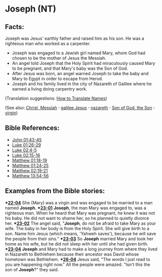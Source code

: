 # Joseph (NT) #

## Facts: ##

Joseph was Jesus' earthly father and raised him as his son. He was a righteous man who worked as a carpenter.

* Joseph was engaged to a Jewish girl named Mary, whom God had chosen to be the mother of Jesus the Messiah.
* An angel told Joseph that the Holy Spirit had miraculously caused Mary to be pregnant, and that Mary's baby was the Son of God.
* After Jesus was born, an angel warned Joseph to take the baby and Mary to Egypt in order to escape from Herod.
* Joseph and his family lived in the city of Nazareth of Galilee where he earned a living doing carpentry work.

(Translation suggestions: [How to Translate Names](https://git.door43.org/Door43/en-ta-translate-vol1/src/master/content/translate_names.md))

(See also: [Christ, Messiah](../kt/christ.md) **·** [galilee](../other/galilee.md),[Jesus](../kt/jesus.md) **·** [nazareth](../other/nazareth.md) **·** [Son of God, the Son](../kt/sonofgod.md) **·** [virgin](../other/virgin.md))

## Bible References: ##

* [John 01:43-45](https://door43.org/en/bible/notes/jhn/01/43)
* [Luke 01:26-29](https://door43.org/en/bible/notes/luk/01/26)
* [Luke 02:4-5](https://door43.org/en/bible/notes/luk/02/04)
* [Luke 02:15-16](https://door43.org/en/bible/notes/luk/02/15)
* [Matthew 01:18-19](https://door43.org/en/bible/notes/mat/01/18)
* [Matthew 01:24-25](https://door43.org/en/bible/notes/mat/01/24)
* [Matthew 02:19-21](https://door43.org/en/bible/notes/mat/02/19)
* [Matthew 13:54-56](https://door43.org/en/bible/notes/mat/13/54)

## Examples from the Bible stories: ##

  __*[22-04](https://door43.org/en/obs/notes/frames/22-04)__ She (Mary) was a virgin and was engaged to be married to a man named __Joseph__.
  __*[23-01](https://door43.org/en/obs/notes/frames/23-01)__ __Joseph__, the man Mary was engaged to, was a righteous man. When he heard that Mary was pregnant, he knew it was not his baby. He did not want to shame her, so he planned to quietly divorce her.
  __*[23-02](https://door43.org/en/obs/notes/frames/23-02)__ The angel said, "__Joseph__, do not be afraid to take Mary as your wife. The baby in her body is from the Holy Spirit. She will give birth to a son. Name him Jesus (which means, 'Yahweh saves'), because he will save the people from their sins."
  __*[23-03](https://door43.org/en/obs/notes/frames/23-03)__ So __Joseph__ married Mary and took her home as his wife, but he did not sleep with her until she had given birth.
  __*[23-04](https://door43.org/en/obs/notes/frames/23-04)__ __Joseph__ and Mary had to make a long journey from where they lived in Nazareth to Bethlehem because their ancestor was David whose hometown was Bethlehem.
  __*[26-04](https://door43.org/en/obs/notes/frames/26-04)__ Jesus said, "The words I just read to you are happening right now." All the people were amazed. "Isn't this the son of __Joseph__?" they said.

